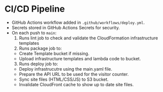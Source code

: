 # CI/CD Pipeline

- GitHub Actions workflow added in `.github/workflows/deploy.yml`.
- Secrets stored in GitHub Actions Secrets for security.
- On each push to `main`:
  1. Runs lint job to check and validate the CloudFormation infrastructure templates
  2. Runs package job to:
    - Create Template bucket if missing.
    - Upload infrastructure templates and lambda code to bucket.
  3. Runs deploy job to:
    - Deploy infrastrucutre using the main.yaml file.
    - Prepare the API URL to be used for the visitor counter.
    - Sync site files (HTML/CSS/JS) to S3 bucket.
    - Invalidate CloudFront cache to show up to date site files.

